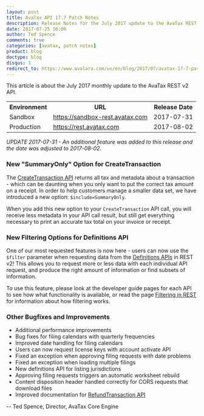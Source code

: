 ```yaml
---
layout: post
title: AvaTax API 17.7 Patch Notes
description: Release Notes for the July 2017 update to the AvaTax REST v2 API
date: 2017-07-25 16:00
author: Ted Spence
comments: true
categories: [avatax, patch notes]
product: blog
doctype: blog
disqus: 1
redirect_to: https://www.avalara.com/us/en/blog/2017/07/avatax-17-7-patch-notes.html
---
```


This article is about the July 2017 monthly update to the AvaTax REST v2 API.

<div class="mobile-table">
    <table class="styled-table">
        <tr>
            <th>Environment</th>
            <th>URL</th>
            <th>Release Date</th>
        </tr>
        <tr>
            <td>Sandbox</td>
            <td><a href="https://sandbox-rest.avatax.com">https://sandbox-rest.avatax.com</a></td>
            <td>2017-07-31</td>
        </tr>
        <tr>
            <td>Production</td>
            <td><a href="https://rest.avatax.com">https://rest.avatax.com</a></td>
            <td>2017-08-02</td>
        </tr>
    </table>
</div>

<i>UPDATE 2017-07-31 - An additional feature was added to this release and the date was adjusted to 2017-08-02.</i>

<h3>New "SummaryOnly" Option for CreateTransaction</h3>

The [CreateTransaction API](/api-reference/avatax/rest/v2/methods/Transactions/CreateTransaction/) returns all tax and metadata about a transaction - which can be daunting when you only want to put the correct tax amount on a receipt.  In order to help customers manage a smaller data set, we have introduced a new option: `$include=SummaryOnly`.  

When you add this new option to your `CreateTransaction` API call, you will receive less metadata in your API call result, but still get everything necessary to print an accurate tax total on your invoice or receipt.

<h3>New Filtering Options for Definitions API</h3>

One of our most requested features is now here - users can now use the `$filter` parameter when requesting data from the [Definitions APIs](/api-reference/avatax/rest/v2/methods/Definitions/) in REST v2!  This allows you to request more or less data with each individual API request, and produce the right amount of information or find subsets of information.

To use this feature, please look at the developer guide pages for each API to see how what functionality is available, or read the page [Filtering in REST](/avatax/filtering-in-rest) for information about how filtering works.

<h3>Other Bugfixes and Improvements</h3>

<ul class="normal">
    <li>Additional performance improvements</li>
    <li>Bug fixes for filing calendars with quarterly frequencies</li>
    <li>Improved date handling for filing calendars</li>
    <li>Users can now request license keys with account activate API</li>
    <li>Fixed an exception when approving filing requests with date problems</li>
    <li>Fixed an exception when loading multiple filings</li>
    <li>New definitions API for listing jurisdictions</li>
    <li>Approving filing requests triggers an automatic worksheet rebuild</li>
    <li>Content disposition header handled correctly for CORS requests that download files</li>
    <li>Improved documentation for <a href="/api-reference/avatax/rest/v2/methods/Transactions/RefundTransaction/">RefundTransaction API</a></li>
</ul>

-- Ted Spence, Director, AvaTax Core Engine
